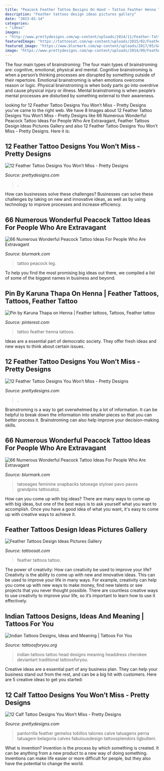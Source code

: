 ```yaml
---
title: "Peacock Feather Tattoo Designs On Hand ~ Tattoo Feather Henna Tattoos"
description: "Feather tattoos design ideas pictures gallery"
date: "2023-01-14"
categories:
- "ideas"
images:
- "http://www.prettydesigns.com/wp-content/uploads/2014/11/Feather-Tattoo-on-Shoulder.jpg"
featuredImage: "https://tattoosat.com/wp-content/uploads/2015/02/Feather-tattoo-12.jpg"
featured_image: "https://www.blurmark.com/wp-content/uploads/2017/05/Gorgeous-Peacock-Tattoo.jpg"
image: "https://www.prettydesigns.com/wp-content/uploads/2014/09/Feather-Tattoo1.jpg"
---
```



The four main types of brainstroming:
The four main types of brainstroming are: cognitive, emotional, physical and mental. Cognitive brainstroming is when a person’s thinking processes are disrupted by something outside of their repertoire. Emotional brainstroming is when emotions overcome reason or logic. Physical brainstroming is when body parts go into overdrive and cause physical injury or illness. Mental brainstroming is when people’s mental processes are disturbed by something external to their awareness.

	

		
looking for 12 Feather Tattoo Designs You Won’t Miss - Pretty Designs you've came to the right web. We have 8 Images about 12 Feather Tattoo Designs You Won’t Miss - Pretty Designs like 66 Numerous Wonderful Peacock Tattoo Ideas For People Who Are Extravagant, Feather Tattoos Design Ideas Pictures Gallery and also 12 Feather Tattoo Designs You Won’t Miss - Pretty Designs. Here it is:
		
    
## 12 Feather Tattoo Designs You Won’t Miss - Pretty Designs

<img loading=lazy src="http://www.prettydesigns.com/wp-content/uploads/2014/11/Feather-Tattoo-on-Hand.jpg" onerror="this.onerror=null;this.src='https://tse2.mm.bing.net/th?id=OIP.6aWXfb9Nrnifyxy8MvQqKgAAAA&amp;pid=15.1';" alt="12 Feather Tattoo Designs You Won’t Miss - Pretty Designs">

_Source: prettydesigns.com_

>. 

	

How can businesses solve these challenges?
Businesses can solve these challenges by taking on new and innovative ideas, as well as by using technology to improve processes and increase efficiency.

    
## 66 Numerous Wonderful Peacock Tattoo Ideas For People Who Are Extravagant

<img loading=lazy src="https://www.blurmark.com/wp-content/uploads/2017/05/Stunning-Peacock-Tattoo-On-Lower-Leg.jpg" onerror="this.onerror=null;this.src='https://tse3.mm.bing.net/th?id=OIP.H0N8LhTPhIc3bH1619UMygHaNK&amp;pid=15.1';" alt="66 Numerous Wonderful Peacock Tattoo Ideas For People Who Are Extravagant">

_Source: blurmark.com_

>tattoo peacock leg. 

	

To help you find the most promising big ideas out there, we compiled a list of some of the biggest names in business and beyond.

    
## Pin By Karuna Thapa On Henna | Feather Tattoos, Tattoos, Feather Tattoo

<img loading=lazy src="https://i.pinimg.com/736x/86/1b/53/861b53df85c9749a397dc921e2f6940a.jpg" onerror="this.onerror=null;this.src='https://tse1.mm.bing.net/th?id=OIP.dRoNNU3lgVqHtbMPLj9cuwHaL_&amp;pid=15.1';" alt="Pin by Karuna Thapa on Henna | Feather tattoos, Tattoos, Feather tattoo">

_Source: pinterest.com_

>tattoo feather henna tattoos. 

	

Ideas are a essential part of democratic society. They offer fresh ideas and new ways to think about certain issues. 

    
## 12 Feather Tattoo Designs You Won’t Miss - Pretty Designs

<img loading=lazy src="http://www.prettydesigns.com/wp-content/uploads/2014/11/Feather-Tattoo-on-Shoulder.jpg" onerror="this.onerror=null;this.src='https://tse3.mm.bing.net/th?id=OIP.A2YJ7KG1qZN4kfucKfUa9AHaIC&amp;pid=15.1';" alt="12 Feather Tattoo Designs You Won’t Miss - Pretty Designs">

_Source: prettydesigns.com_

>. 

	

Brainstroming is a way to get overwhelmed by a lot of information. It can be helpful to break down the information into smaller pieces so that you can better process it. Brainstroming can also help improve your decision-making skills.

    
## 66 Numerous Wonderful Peacock Tattoo Ideas For People Who Are Extravagant

<img loading=lazy src="https://www.blurmark.com/wp-content/uploads/2017/05/Gorgeous-Peacock-Tattoo.jpg" onerror="this.onerror=null;this.src='https://tse4.mm.bing.net/th?id=OIP.E92-yoqhsYXDFQvGIe7QiwAAAA&amp;pid=15.1';" alt="66 Numerous Wonderful Peacock Tattoo Ideas For People Who Are Extravagant">

_Source: blurmark.com_

>tatoeages feminine snapbacks tatoeage stylowi pavo pavos grandpins tattooatoz. 

	

How can you come up with big ideas?
There are many ways to come up with big ideas, but one of the best ways is to ask yourself what you want to accomplish. Once you have a good idea of what you want, it's easy to come up with creative ways to achieve it.

    
## Feather Tattoos Design Ideas Pictures Gallery

<img loading=lazy src="https://tattoosat.com/wp-content/uploads/2015/02/Feather-tattoo-12.jpg" onerror="this.onerror=null;this.src='https://tse2.mm.bing.net/th?id=OIP.tFJcpxpuqJ1nbNSHmPyT-gHaLC&amp;pid=15.1';" alt="Feather Tattoos Design Ideas Pictures Gallery">

_Source: tattoosat.com_

>feather tattoos tattoo. 

	

The power of creativity: How can creativity be used to improve your life?
Creativity is the ability to come up with new and innovative ideas. This can be used to improve your life in many ways. For example, creativity can help you come up with new ways to make money, find new talents or see projects that you never thought possible. There are countless creative ways to use creativity to improve your life, so it’s important to learn how to use it effectively.

    
## Indian Tattoos Designs, Ideas And Meaning | Tattoos For You

<img loading=lazy src="http://www.tattoosforyou.org/wp-content/uploads/2013/10/Indian-Head-Tattoos.jpg" onerror="this.onerror=null;this.src='https://tse1.mm.bing.net/th?id=OIP.viAm5eyB1DgvY4TE9VMdkgHaLH&amp;pid=15.1';" alt="Indian Tattoos Designs, Ideas and Meaning | Tattoos For You">

_Source: tattoosforyou.org_

>indian tattoos tattoo head designs meaning headdress cherokee deviantart traditional tattoosforyou. 

	

Creative ideas are a essential part of any business plan. They can help your business stand out from the rest, and can be a big hit with customers. Here are 5 creative ideas to get you started:

    
## 12 Calf Tattoo Designs You Won’t Miss - Pretty Designs

<img loading=lazy src="https://www.prettydesigns.com/wp-content/uploads/2014/09/Feather-Tattoo1.jpg" onerror="this.onerror=null;this.src='https://tse4.mm.bing.net/th?id=OIP.06fH8NeOIIVY42iOT64o2wHaNK&amp;pid=15.1';" alt="12 Calf Tattoo Designs You Won’t Miss - Pretty Designs">

_Source: prettydesigns.com_

>pantorrilla feather gemelos tobillos talones calve tatuagens perna tatuagem belagoria calves fabulousdesign tattoosplendors ligbulteni. 

	

What is invention?
Invention is the process by which something is created. It can be anything from a new product to a new way of doing something. Inventions can make life easier or more difficult for people, but they also have the potential to change the world.

